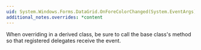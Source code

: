 ```yaml
---
uid: System.Windows.Forms.DataGrid.OnForeColorChanged(System.EventArgs)
additional_notes.overrides: *content
---
```


<p>When overriding <xref href="System.Windows.Forms.DataGrid.OnForeColorChanged(System.EventArgs)"></xref> in a derived class, be sure to call the base class's <xref href="System.Windows.Forms.DataGrid.OnForeColorChanged(System.EventArgs)"></xref> method so that registered delegates receive the event.</p>


